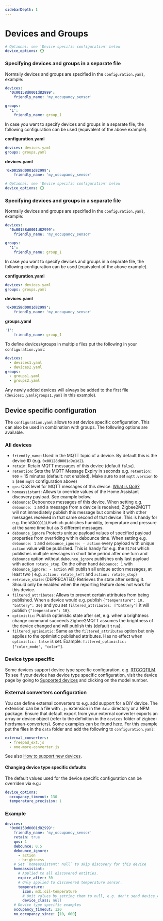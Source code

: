 ```yaml
---
sidebarDepth: 1
---
```


# Devices and Groups




```yaml
# Optional: see 'Device specific configuration' below
device_options: {}
```

### Specifying devices and groups in a separate file

Normally devices and groups are specified in the `configuration.yaml`, example:

```yaml
devices:
  '0x00158d0001d82999':
    friendly_name: 'my_occupancy_sensor'

groups:
  '1':
    friendly_name: group_1
```

In case you want to specify devices and groups in a separate file, the following configuration can be used (equivalent
of the above example).

**configuration.yaml**

```yaml
devices: devices.yaml
groups: groups.yaml
```

**devices.yaml**

```yaml
'0x00158d0001d82999':
    friendly_name: 'my_occupancy_sensor'
```

```yaml
# Optional: see 'Device specific configuration' below
device_options: {}
```

### Specifying devices and groups in a separate file

Normally devices and groups are specified in the `configuration.yaml`, example:

```yaml
devices:
  '0x00158d0001d82999':
    friendly_name: 'my_occupancy_sensor'

groups:
  '1':
    friendly_name: group_1
```

In case you want to specify devices and groups in a separate file, the following configuration can be used (equivalent
of the above example).

**configuration.yaml**

```yaml
devices: devices.yaml
groups: groups.yaml
```

**devices.yaml**

```yaml
'0x00158d0001d82999':
    friendly_name: 'my_occupancy_sensor'
```

**groups.yaml**

```yaml
'1':
    friendly_name: group_1
```

To define devices/groups in multiple files put the following in your `configuration.yaml`:

```yaml
devices:
  - devices1.yaml
  - devices2.yaml
groups:
  - groups1.yaml
  - groups2.yaml
```

Any newly added devices will always be added to the first file (`devices1.yaml`/`groups1.yaml` in this example).

## Device specific configuration

The `configuration.yaml` allows to set device specific configuration. This can also be used in combination with groups.
The following options are available.

### All devices

* `friendly_name`: Used in the MQTT topic of a device. By default this is the device ID (e.g. `0x00128d0001d9e1d2`).
* `retain`: Retain MQTT messages of this device (default `false`).
* `retention`: Sets the MQTT Message Expiry in seconds e.g. `retention: 900` = 15 minutes (default: not enabled). Make
  sure to set `mqtt.version` to `5` (see `mqtt` configuration above)
* `qos`: QoS level for MQTT messages of this device. [What is QoS?](https://www.npmjs.com/package/mqtt#about-qos)
* `homeassistant`: Allows to override values of the Home Assistant discovery payload. See example below.
* `debounce`: Debounces messages of this device. When setting e.g. `debounce: 1` and a message from a device is
  received, Zigbee2MQTT will not immediately publish this message but combine it with other messages received in that
  same second of that device. This is handy for e.g. the `WSDCGQ11LM` which publishes humidity, temperature and pressure
  at the same time but as 3 different messages.
* `debounce_ignore` Protects unique payload values of specified payload properties from overriding within debounce time.
  When setting e.g. `debounce: 1` and `debounce_ignore: - action` every payload with unique `action` value will be
  published. This is handy for e.g. the `E1744` which publishes multiple messages in short time period after one turn
  and `debounce` option without `debounce_ignore` publishes only last payload with action `rotate_stop`. On the other
  hand `debounce: 1` with `debounce_ignore: - action` will publish all unique action messages, at least two (
  e.g. `action: rotate_left` and `action: rotate_stop`)
* `retrieve_state`: (DEPRECATED) Retrieves the state after setting it. Should only be enabled when the reporting feature
  does not work for this device.
* `filtered_attributes`: Allows to prevent certain attributes from being published. When a device would e.g.
  publish `{"temperature": 10, "battery": 20}` and you set `filtered_attributes: ["battery"]` it will
  publish `{"temperature": 10}`.
* `optimistic`: Publish optimistic state after set, e.g. when a brightness change command succeeds Zigbee2MQTT assumes
  the brightness of the device changed and will publish this (default `true`).
* `filtered_optimistic`: Same as the `filtered_attributes` option but only applies to the optimistic published
  attributes. Has no effect when `optimistic: false` is set. Example: `filtered_optimistic: ["color_mode", "color"]`.

### Device type specific

Some devices support device type specific configuration, e.g. [RTCGQ11LM](../../devices/RTCGQ11LM.md). To see if your
device has device type specific configuration, visit the device page by going
to [Supported devices](../../supported-devices/) and clicking on the model number.

### External converters configuration

You can define external converters to e.g. add support for a DiY device. The extension can be a file with `.js`
extension in the `data` directory or a NPM package. Ensure that default export from your external converter exports an
array or device object (refer to the definition in the `devices` folder of zigbee-herdsman-converters). Some examples
can be found [here](https://github.com/Koenkk/zigbee2mqtt.io/tree/master/docs/externalConvertersExample). For this
example put the files in the `data` folder and add the following to `configuration.yaml`:

```yaml
external_converters:
  - freepad_ext.js
  - one-more-converter.js
```

See also [How to support new devices](../../advanced/support-new-devices/01_support_new_devices.md).

#### Changing device type specific defaults

The default values used for the device specific configuration can be overriden via e.g.:

```yaml
device_options:
  occupancy_timeout: 130
  temperature_precision: 1
```

### Example

``` yaml
devices:
  '0x00158d0001d82999':
    friendly_name: 'my_occupancy_sensor'
    retain: true
    qos: 1
    debounce: 0.5
    debounce_ignore:
      - action
      - brightness
    # Set `homeassistant: null` to skip discovery for this device
    homeassistant:
      # Applied to all discovered entities.
      expire_after: 30
      # Only applied to discovered temperature sensor.
      temperature:
        icon: mdi:oil-temperature
        # Omit values by setting them to null, e.g. don't send device_class
        device_class: null
    # Device type specific examples
    occupancy_timeout: 120
    no_occupancy_since: [10, 600]
```
